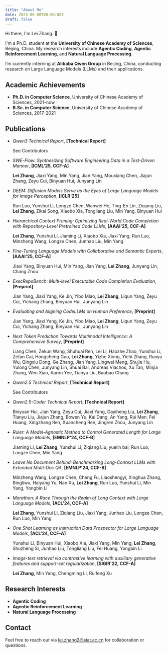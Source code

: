 ```yaml
---
title: "About Me"
date: 2024-06-08T00:00:00Z
draft: false
---
```


Hi there, I'm Lei Zhang. 👋

I'm a Ph.D. student at the **University of Chinese Academy of Sciences**, Beijing, China.
My research interests include **Agentic Coding**, **Agentic Reinforcement Learning**, and **Natural Language Processing**.

I’m currently interning at **Alibaba Qwen Group** in Beijing, China, conducting research on Large Language Models (LLMs) and their applications.

## Academic Achievements

- **Ph.D. in Computer Science**, University of Chinese Academy of Sciences, 2021-now
- **B.Sc. in Computer Science**, University of Chinese Academy of Sciences, 2017-2021

## Publications
- *Qwen3 Technical Report*, **[Technical Report]**

    See Contributors

- *SWE-Flow: Synthesizing Software Engineering Data in a Test-Driven Manner*, **[ICML'25, CCF-A]** 

    **Lei Zhang**, Jiaxi Yang, Min Yang, Jian Yang, Mouxiang Chen, Jiajun Zhang, Zeyu Cui, Binyuan Hui, Junyang Lin

- *DEEM: Diffusion Models Serve as the Eyes of Large Language Models for Image Perception*, **[ICLR'25]**

    Run Luo, Yunshui Li, Longze Chen, Wanwei He, Ting-En Lin, Ziqiang Liu, **Lei Zhang**, Zikai Song, Xiaobo Xia, Tongliang Liu, Min Yang, Binyuan Hui

- *Hierarchical Context Pruning: Optimizing Real-World Code Completion with Repository-Level Pretrained Code LLMs*, **[AAAI'25, CCF-A]**

    **Lei Zhang**, Yunshui Li, Jiaming Li, Xiaobo Xia, Jiaxi Yang, Run Luo, Minzheng Wang, Longze Chen, Junhao Liu, Min Yang

- *Fine-Tuning Language Models with Collaborative and Semantic Experts*, **[AAAI'25, CCF-A]**

    Jiaxi Yang, Binyuan Hui, Min Yang, Jian Yang, **Lei Zhang**, Junyang Lin, Chang Zhou

- *ExecRepoBench: Multi-level Executable Code Completion Evaluation*, **[Preprint]**

    Jian Yang, Jiaxi Yang, Ke Jin, Yibo Miao, **Lei Zhang**, Liqun Yang, Zeyu Cui, Yichang Zhang, Binyuan Hui, Junyang Lin

- *Evaluating and Aligning CodeLLMs on Human Preference*, **[Preprint]**

    Jian Yang, Jiaxi Yang, Ke Jin, Yibo Miao, **Lei Zhang**, Liqun Yang, Zeyu Cui, Yichang Zhang, Binyuan Hui, Junyang Lin

- *Next Token Prediction Towards Multimodal Intelligence: A Comprehensive Survey*, **[Preprint]**

    Liang Chen, Zekun Wang, Shuhuai Ren, Lei Li, Haozhe Zhao, Yunshui Li, Zefan Cai, Hongcheng Guo, **Lei Zhang**, Yizhe Xiong, Yichi Zhang, Ruoyu Wu, Qingxiu Dong, Ge Zhang, Jian Yang, Lingwei Meng, Shujie Hu, Yulong Chen, Junyang Lin, Shuai Bai, Andreas Vlachos, Xu Tan, Minjia Zhang, Wen Xiao, Aaron Yee, Tianyu Liu, Baobao Chang

- *Qwen2.5 Technical Report*, **[Technical Report]**

    See Contributors

- *Qwen2.5-Coder Technical Report*, **[Technical Report]**

    Binyuan Hui, Jian Yang, Zeyu Cui, Jiaxi Yang, Dayiheng Liu, **Lei Zhang**, Tianyu Liu, Jiajun Zhang, Bowen Yu, Kai Dang, An Yang, Rui Men, Fei Huang, Xingzhang Ren, Xuancheng Ren, Jingren Zhou, Junyang Lin

- *Ruler: A Model-Agnostic Method to Control Generated Length for Large Language Models*, **[EMNLP'24, CCF-B]**

    Jiaming Li, **Lei Zhang**, Yunshui Li, Ziqiang Liu, yuelin bai, Run Luo, Longze Chen, Min Yang

- *Leave No Document Behind: Benchmarking Long-Context LLMs with Extended Multi-Doc QA*, **[EMNLP'24, CCF-B]**

    Minzheng Wang, Longze Chen, Cheng Fu, Liaoshengyi, Xinghua Zhang, Bingliwu, Haiyang Yu, Nan Xu, **Lei Zhang**, Run Luo, Yunshui Li, Min Yang, Yongbin Li

- *Marathon: A Race Through the Realm of Long Context with Large Language Models*, **[ACL'24, CCF-A]**

    **Lei Zhang**, Yunshui Li, Ziqiang Liu, Jiaxi Yang, Junhao Liu, Longze Chen, Run Luo, Min Yang

- *One Shot Learning as Instruction Data Prospector for Large Language Models*, **[ACL'24, CCF-A]**

    Yunshui Li, Binyuan Hui, Xiaobo Xia, Jiaxi Yang, Min Yang, **Lei Zhang**, Shuzheng Si, Junhao Liu, Tongliang Liu, Fei Huang, Yongbin Li

- *Image-text retrieval via contrastive learning with auxiliary generative features and support-set regularization*, **[SIGIR'22, CCF-A]**

    **Lei Zhang**, Min Yang, Chengming Li, Ruifeng Xu

## Research Interests

- **Agentic Coding**
- **Agentic Reinforcement Learning**
- **Natural Language Processing**

## Contact

Feel free to reach out via [lei.zhang2@siat.ac.cn](mailto:lei.zhang2@siat.ac.cn) for collaboration or questions. 